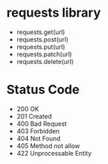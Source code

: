 # requests library
- requests.get(url)
- requests.post(url)
- requests.put(url)
- requests.patch(url)
- requests.delete(url)

# Status Code
- 200 OK
- 201 Created
- 400 Bad Request
- 403 Forbidden
- 404 Not Found
- 405 Method not allow
- 422 Unprocessable Entity
